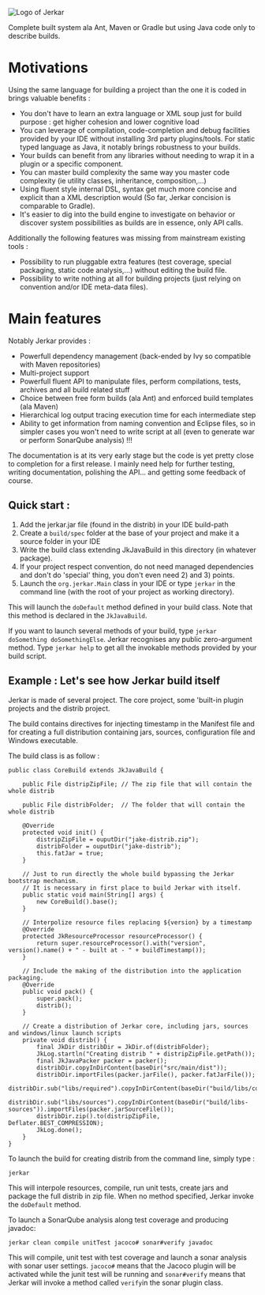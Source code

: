 ![Logo of Jerkar](https://github.com/jerkar/jerkar/blob/master/doc/jerkar.png)

Complete built system ala Ant, Maven or Gradle but using Java code only to describe builds.

# Motivations
Using the same language for building a project than the one it is coded in brings valuable benefits :
* You don't have to learn an extra language or XML soup just for build purpose : get higher cohesion and lower cognitive load
* You can leverage of compilation, code-completion and debug facilities provided by your IDE without installing 3rd party plugins/tools. For static typed language as Java, it notably brings robustness to your builds.
* Your builds can benefit from any libraries without needing to wrap it in a plugin or a specific component.
* You can master build complexity the same way you master code complexity (ie utility classes, inheritance, composition,...) 
* Using fluent style internal DSL, syntax get much more concise and explicit than a XML description would (So far, Jerkar concision is comparable to Gradle).
* It's easier to dig into the build engine to investigate on behavior or discover system possibilities as builds are in essence, only API calls.

Additionally the following features was missing from mainstream existing tools :
* Possibility to run pluggable extra features (test coverage, special packaging, static code analysis,...) without editing the build file. 
* Possibility to write nothing at all for building projects (just relying on convention and/or IDE meta-data files). 

# Main features
Notably Jerkar provides :
* Powerfull dependency management (back-ended by Ivy so compatible with Maven repositories)
* Multi-project support
* Powerfull fluent API to manipulate files, perform  compilations, tests, archives and all build related stuff
* Choice between free form builds (ala Ant) and enforced build templates (ala Maven)
* Hierarchical log output tracing execution time for each intermediate step
* Ability to get information from naming convention and Eclipse files, so in simpler cases you won't need to write script at all (even to generate war or perform SonarQube analysis) !!!


The documentation is at its very early stage but the code is yet pretty close to completion for a first release. 
I mainly need help for further testing, writing documentation, polishing the API... and getting some feedback of course.


Quick start :
--
1. Add the jerkar.jar file (found in the distrib) in your IDE build-path
2. Create a `build/spec` folder at the base of your project and make it a source folder in your IDE
3. Write the build class extending JkJavaBuild in this directory (in whatever package).
4. If your project respect convention, do not need managed dependencies and don't do 'special' thing, you don't even need 2) and 3) points.
5. Launch the `org.jerkar.Main` class in your IDE or type `jerkar` in the command line (with the root of your project as working directory).

This will launch the `doDefault` method defined in your build class. Note that this method is declared in the `JkJavaBuild`.

If you want to launch several methods of your build, type `jerkar doSomething doSomethingElse`. Jerkar recognises any public zero-argument method.
Type `jerkar help` to get all the invokable methods provided by your build script. 
  


Example : Let's see how Jerkar build itself
--
Jerkar is made of several project. The core project, some 'built-in plugin projects and the distrib project.
 
The build contains directives for injecting timestamp in the Manifest file and for creating a full distribution containing jars, sources, configuration file and Windows executable.

The build class is as follow :

    public class CoreBuild extends JkJavaBuild {

	    public File distripZipFile; // The zip file that will contain the whole distrib

	    public File distribFolder;  // The folder that will contain the whole distrib

	    @Override
	    protected void init() {
	        distripZipFile = ouputDir("jake-distrib.zip");
            distribFolder = ouputDir("jake-distrib");
		    this.fatJar = true;
        }

	    // Just to run directly the whole build bypassing the Jerkar bootstrap mechanism.
	    // It is necessary in first place to build Jerkar with itself.
	    public static void main(String[] args) {
		    new CoreBuild().base();
	    }

	    // Interpolize resource files replacing ${version} by a timestamp
	    @Override
	    protected JkResourceProcessor resourceProcessor() {
		    return super.resourceProcessor().with("version", version().name() + " - built at - " + buildTimestamp());
	    }

	    // Include the making of the distribution into the application packaging.
	    @Override
	    public void pack() {
		    super.pack();
		    distrib();
	    }

        // Create a distribution of Jerkar core, including jars, sources and windows/linux launch scripts
	    private void distrib() {
		    final JkDir distribDir = JkDir.of(distribFolder);
		    JkLog.startln("Creating distrib " + distripZipFile.getPath());
		    final JkJavaPacker packer = packer();
		    distribDir.copyInDirContent(baseDir("src/main/dist"));
		    distribDir.importFiles(packer.jarFile(), packer.fatJarFile());
		    distribDir.sub("libs/required").copyInDirContent(baseDir("build/libs/compile"));
		    distribDir.sub("libs/sources").copyInDirContent(baseDir("build/libs-sources")).importFiles(packer.jarSourceFile());
			distribDir.zip().to(distripZipFile, Deflater.BEST_COMPRESSION);
			JkLog.done();
	    }
	}

To launch the build for creating distrib from the command line, simply type : 

    jerkar

This will interpole resources, compile, run unit tests, create jars and package the full distrib in zip file. When no method specified, Jerkar invoke the `doDefault` method.

To launch a SonarQube analysis along test coverage and producing javadoc: 

    jerkar clean compile unitTest jacoco# sonar#verify javadoc
    
This will compile, unit test with test coverage and launch a sonar analysis with sonar user settings. 
`jacoco#` means that the Jacoco plugin will be activated while the junit test will be running and `sonar#verify` means that Jerkar will invoke a method called `verify`in the sonar plugin class.
    
    
        